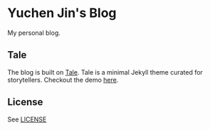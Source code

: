 # Yuchen Jin's Blog

My personal blog.

## Tale
The blog is built on [Tale](https://github.com/chesterhow/tale). Tale is a minimal Jekyll theme curated for storytellers. Checkout the demo [here](https://chesterhow.github.io/tale/).

## License
See [LICENSE](https://github.com/chesterhow/tale/blob/master/LICENSE)
